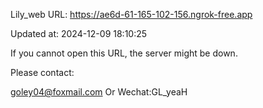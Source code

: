 Lily_web URL: https://ae6d-61-165-102-156.ngrok-free.app

Updated at: 2024-12-09 18:10:25

If you cannot open this URL, the server might be down.

Please contact: 

goley04@foxmail.com Or Wechat:GL_yeaH